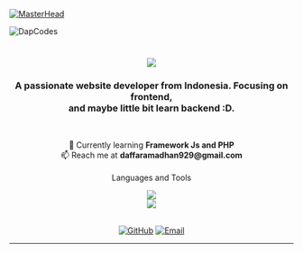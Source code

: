 [![MasterHead](https://user-images.githubusercontent.com/10498744/210012254-234538ff-d198-48aa-8964-37e6fd45d227.gif)](https://github.com/DapCodes)
<p align="left"> <img src="https://komarev.com/ghpvc/?username=DapCodes&label=Profile%20views&color=0e75b6&style=flat" alt="DapCodes" /> </p>

<h1 align="center">
    <img src="https://readme-typing-svg.herokuapp.com/?font=Righteous&size=35&center=true&vCenter=true&width=500&height=70&duration=4000&lines=Hi+Everyone!+👋;+I'm+Daffa+Ramadhan!;" />
</h1>
<h3 align="center">A passionate website developer from Indonesia. Focusing on frontend,<br> and maybe little bit learn backend :D. </h3>
<br>
<p align="center">
  🌱 Currently learning <strong>Framework Js and PHP</strong> <br>
  📫 Reach me at <strong>daffaramadhan929@gmail.com</strong> <br> <br>
  Languages and Tools
</p>


<div align="center">
    <img src="https://skillicons.dev/icons?i=html,css,javascript,php,go,sass,tailwind,bootstrap,laravel,react" /><br>
    <img src="https://skillicons.dev/icons?i=mysql,vue,git,github,gitlab,figma" /><br>
</div>
<br>

<p align="center">
  <a href="https://github.com/DapCodes"><img src="https://img.shields.io/badge/GitHub-333?style=for-the-badge&logo=github&logoColor=white" alt="GitHub" /></a>
  <a href="mailto:daffaramadhan929@gmail.com"><img src="https://img.shields.io/badge/Email-D14836?style=for-the-badge&logo=gmail&logoColor=white" alt="Email" /></a>
</p>

---
